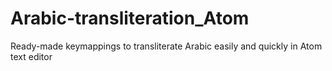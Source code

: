 # Arabic-transliteration_Atom
Ready-made keymappings to transliterate Arabic easily and quickly in Atom text editor
